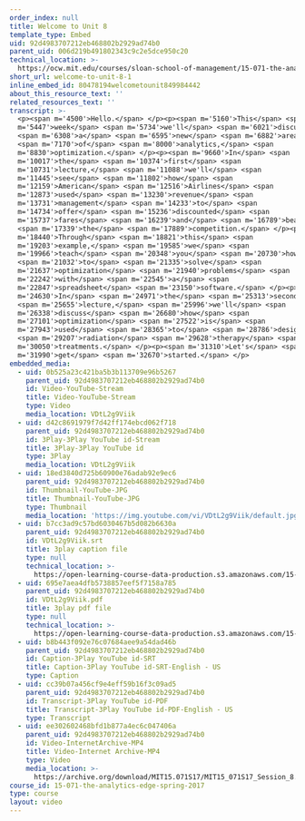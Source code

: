 ```yaml
---
order_index: null
title: Welcome to Unit 8
template_type: Embed
uid: 92d4983707212eb468802b2929ad74b0
parent_uid: 006d219b491802343c9c2e5dce950c20
technical_location: >-
  https://ocw.mit.edu/courses/sloan-school-of-management/15-071-the-analytics-edge-spring-2017/linear-optimization/welcome-to-unit-8/welcome-to-unit-8-1
short_url: welcome-to-unit-8-1
inline_embed_id: 80478194welcometounit849984442
about_this_resource_text: ''
related_resources_text: ''
transcript: >-
  <p><span m='4500'>Hello.</span> </p><p><span m='5160'>This</span> <span
  m='5447'>week</span> <span m='5734'>we'll</span> <span m='6021'>discuss</span>
  <span m='6308'>a</span> <span m='6595'>new</span> <span m='6882'>area</span>
  <span m='7170'>of</span> <span m='8000'>analytics,</span> <span
  m='8830'>optimization.</span> </p><p><span m='9660'>In</span> <span
  m='10017'>the</span> <span m='10374'>first</span> <span
  m='10731'>lecture,</span> <span m='11088'>we'll</span> <span
  m='11445'>see</span> <span m='11802'>how</span> <span
  m='12159'>American</span> <span m='12516'>Airlines</span> <span
  m='12873'>used</span> <span m='13230'>revenue</span> <span
  m='13731'>management</span> <span m='14233'>to</span> <span
  m='14734'>offer</span> <span m='15236'>discounted</span> <span
  m='15737'>fares</span> <span m='16239'>and</span> <span m='16789'>beat</span>
  <span m='17339'>the</span> <span m='17889'>competition.</span> </p><p><span
  m='18440'>Through</span> <span m='18821'>this</span> <span
  m='19203'>example,</span> <span m='19585'>we</span> <span
  m='19966'>teach</span> <span m='20348'>you</span> <span m='20730'>how</span>
  <span m='21032'>to</span> <span m='21335'>solve</span> <span
  m='21637'>optimization</span> <span m='21940'>problems</span> <span
  m='22242'>with</span> <span m='22545'>a</span> <span
  m='22847'>spreadsheet</span> <span m='23150'>software.</span> </p><p><span
  m='24630'>In</span> <span m='24971'>the</span> <span m='25313'>second</span>
  <span m='25655'>lecture,</span> <span m='25996'>we'll</span> <span
  m='26338'>discuss</span> <span m='26680'>how</span> <span
  m='27101'>optimization</span> <span m='27522'>is</span> <span
  m='27943'>used</span> <span m='28365'>to</span> <span m='28786'>design</span>
  <span m='29207'>radiation</span> <span m='29628'>therapy</span> <span
  m='30050'>treatments.</span> </p><p><span m='31310'>Let's</span> <span
  m='31990'>get</span> <span m='32670'>started.</span> </p>
embedded_media:
  - uid: 0b525a23c421ba5b3b113709e96b5267
    parent_uid: 92d4983707212eb468802b2929ad74b0
    id: Video-YouTube-Stream
    title: Video-YouTube-Stream
    type: Video
    media_location: VDtL2g9Viik
  - uid: d42c8691979f7d42ff174ebcd062f718
    parent_uid: 92d4983707212eb468802b2929ad74b0
    id: 3Play-3Play YouTube id-Stream
    title: 3Play-3Play YouTube id
    type: 3Play
    media_location: VDtL2g9Viik
  - uid: 18ed3840d725b60900e76adab92e9ec6
    parent_uid: 92d4983707212eb468802b2929ad74b0
    id: Thumbnail-YouTube-JPG
    title: Thumbnail-YouTube-JPG
    type: Thumbnail
    media_location: 'https://img.youtube.com/vi/VDtL2g9Viik/default.jpg'
  - uid: b7cc3ad9c57bd6030467b5d082b6630a
    parent_uid: 92d4983707212eb468802b2929ad74b0
    id: VDtL2g9Viik.srt
    title: 3play caption file
    type: null
    technical_location: >-
      https://open-learning-course-data-production.s3.amazonaws.com/15-071-the-analytics-edge-spring-2017/b7cc3ad9c57bd6030467b5d082b6630a_VDtL2g9Viik.srt
  - uid: 695e7aea4dfb5738857eef5f7158a785
    parent_uid: 92d4983707212eb468802b2929ad74b0
    id: VDtL2g9Viik.pdf
    title: 3play pdf file
    type: null
    technical_location: >-
      https://open-learning-course-data-production.s3.amazonaws.com/15-071-the-analytics-edge-spring-2017/695e7aea4dfb5738857eef5f7158a785_VDtL2g9Viik.pdf
  - uid: b8b443f092e76c07684aee9a54dad46b
    parent_uid: 92d4983707212eb468802b2929ad74b0
    id: Caption-3Play YouTube id-SRT
    title: Caption-3Play YouTube id-SRT-English - US
    type: Caption
  - uid: cc39b07a456cf9e4eff59b16f3c09ad5
    parent_uid: 92d4983707212eb468802b2929ad74b0
    id: Transcript-3Play YouTube id-PDF
    title: Transcript-3Play YouTube id-PDF-English - US
    type: Transcript
  - uid: ee302602468bfd1b877a4ec6c047406a
    parent_uid: 92d4983707212eb468802b2929ad74b0
    id: Video-InternetArchive-MP4
    title: Video-Internet Archive-MP4
    type: Video
    media_location: >-
      https://archive.org/download/MIT15.071S17/MIT15_071S17_Session_8.1.01_300k.mp4
course_id: 15-071-the-analytics-edge-spring-2017
type: course
layout: video
---
```

